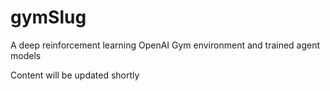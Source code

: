 # gymSlug
A deep reinforcement learning OpenAI Gym environment and trained agent models

Content will be updated shortly
